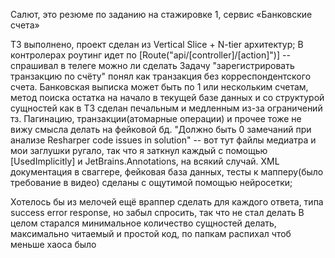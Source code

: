 Салют, это резюме по заданию на стажировке 1, сервис «Банковские счета»

ТЗ выполнено, проект сделан из Vertical Slice + N-tier архитектур;
В контролерах роутинг идет по [Route("api/[controller]/[action]")] -- спрашивал в телеге можно ли сделать
Задачу "зарегистрировать транзакцию по счёту" понял как транзакция без корреспондентского счета.
Банковская выписка может быть по 1 или нескольким счетам, метод поиска остатка на начало в текущей базе данных и со структурой сущностей как в ТЗ сделан печальным и медленным
из-за ограничений тз. Пагинацию, транзакции(атомарные операции) и прочее тоже не вижу смысла делать на фейковой бд.
"Должно быть 0 замечаний при анализе Resharper code issues in solution" -- вот тут файлы медиатра и мои заглушки ругало, так что я заткнул каждый с помощью [UsedImplicitly]
и JetBrains.Annotations, на всякий случай.
XML документация в сваггере, фейковая база данных, тесты к мапперу(было требование в видео) сделаны с ощутимой помощью нейросетки;

Хотелось бы из мелочей ещё враппер сделать для каждого ответа, типа success error response, но забыл спросить, так что не стал делать
В целом старался минимальное количество сущностей делать, максимально читаемый и простой код, по папкам распихал чтоб меньше хаоса было
